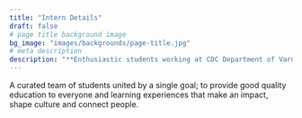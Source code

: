 ```yaml
---
title: "Intern Details"
draft: false
# page title background image
bg_image: "images/backgrounds/page-title.jpg"
# meta description
description: "**Enthusiastic students working at CDC Department of Vardhaman College of Engineering**"
---
```


A curated team of students united by a single goal; to provide good quality education to everyone and learning experiences that make an impact, shape culture and connect people.
